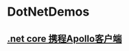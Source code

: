 # DotNetDemos

## [.net core 携程Apollo客户端 ](https://github.com/gebiWangshushu/DotNetDemos/tree/master/WebApi.Hei.Apollo)
